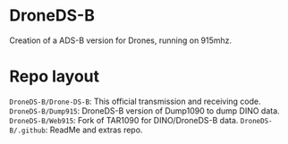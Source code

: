# DroneDS-B
Creation of a ADS-B version for Drones, running on 915mhz.
# Repo layout
`DroneDS-B/Drone-DS-B`: This official transmission and receiving code.
`DroneDS-B/Dump915`: DroneDS-B version of Dump1090 to dump DINO data.
`DroneDS-B/Web915`: Fork of TAR1090 for DINO/DroneDS-B data.
`DroneDS-B/.github`: ReadMe and extras repo.
